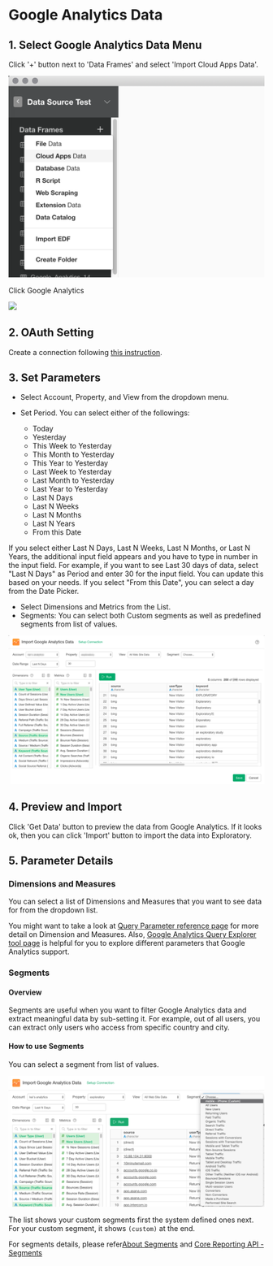 # Google Analytics Data

## 1. Select Google Analytics Data Menu

Click '+' button next to 'Data Frames' and select 'Import Cloud Apps Data'.

![](images/import-cloudapps.png)

Click Google Analytics

![](images/google-analytics-select.png)

## 2. OAuth Setting

Create a connection following [this instruction](https://blog.exploratory.io/how-to-setup-oauth-cloud-apps-connections-in-exploratory-a5c20d18e7c7).

## 3. Set Parameters

- Select Account, Property, and View from the dropdown menu.
- Set Period. You can select either of the followings:

  - Today
  - Yesterday
  - This Week to Yesterday
  - This Month to Yesterday
  - This Year to Yesterday
  - Last Week to Yesterday
  - Last Month to Yesterday
  - Last Year to Yesterday
  - Last N Days
  - Last N Weeks
  - Last N Months
  - Last N Years
  - From this Date
  
If you select either Last N Days, Last N Weeks, Last N Months, or Last N Years, the additional input field appears and you have to type in number in the input field. For example, if you want to see Last 30 days of data, select "Last N Days" as Period and enter 30 for the input field. You can update this based on your needs. If you select "From this Date", you can select a day from the Date Picker.

- Select Dimensions and Metrics from the List.
- Segments: You can select both Custom segments as well as predefined segments from list of values.

![](images/google-analytics-setting.png)

## 4. Preview and Import

Click 'Get Data' button to preview the data from Google Analytics. If it looks ok, then you can click 'Import' button to import the data into Exploratory.


## 5. Parameter Details

### Dimensions and Measures

You can select a list of Dimensions and Measures that you want to see data for from the dropdown list.

You might want to take a look at [Query Parameter reference page](https://developers.google.com/analytics/devguides/reporting/core/v3/reference) for more detail on Dimension and Measures. Also, [Google Analytics Query Explorer tool page](https://ga-dev-tools.appspot.com/query-explorer/) is helpful for you to explore different parameters that Google Analytics support.

### Segments

#### Overview
Segments are useful when you want to filter Google Analytics data and extract meaningful data by sub-setting it. For example, out of all users, you can extract only users who access from specific country and city.

#### How to use Segments

You can select a segment from list of values.

![](images/google-analytics-segments.png)

The list shows your custom segments first the system defined ones next. For your custom segment, it shows `(custom)` at the end.

For segments details, please refer[About Segments](https://support.google.com/analytics/answer/3123951) and [Core Reporting API - Segments](https://developers.google.com/analytics/devguides/reporting/core/v3/segments)
